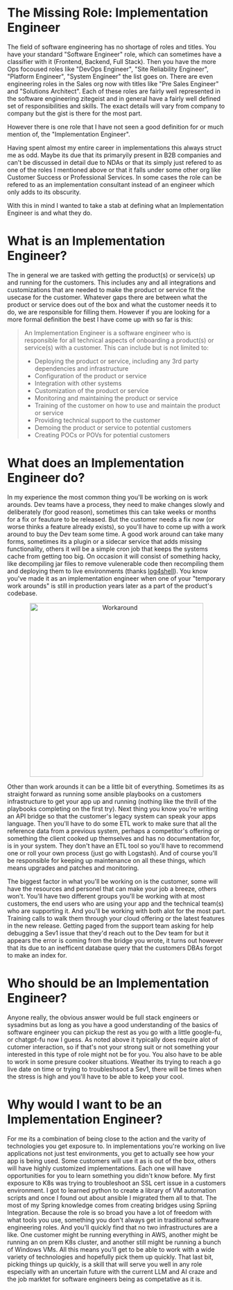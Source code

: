# The Missing Role: Implementation Engineer

The field of software engineering has no shortage of roles and titles. You have your standard "Software Engineer" role, which can sometimes have a classifier with it (Frontend, Backend, Full Stack). Then you have the more Ops focoused roles like "DevOps Engineer", "Site Reliability Engineer", "Platform Engineer", "System Engineer" the list goes on. There are even engineering roles in the Sales org now with titles like "Pre Sales Engineer" and "Solutions Architect". Each of these roles are fairly well represented in the software engineering zitegeist and in general have a fairly well defined set of responsibilities and skills. The exact details will vary from company to company but the gist is there for the most part. 

However there is one role that I have not seen a good definition for or much mention of, the "Implementation Engineer".

Having spent almost my entire career in implementations this always struct me as odd. Maybe its due that its primaryily present in B2B companies and can't be discussed in detail due to NDAs or that its simply just refered to as one of the roles I mentioned above or that it falls under some other org like Customer Success or Professional Services. In some cases the role can be refered to as an implementation consultant instead of an engineer which only adds to its obscurity. 

With this in mind I wanted to take a stab at defining what an Implementation Engineer is and what they do.

# What is an Implementation Engineer?
The in general we are tasked with getting the product(s) or service(s) up and running for the customers. This includes any and all integrations and customizations that are needed to make the product or service fit the usecase for the customer. Whatever gaps there are between what the product or service does out of the box and what the customer needs it to do, we are responsible for filling them.
However if you are looking for a more formal definition the best I have come up with so far is this:

> An Implementation Engineer is a software engineer who is responsible for all technical aspects of onboarding a product(s) or service(s) with a customer. This can include but is not limited to:
> - Deploying the product or service, including any 3rd party dependencies and infrastructure
> - Configuration of the product or service
> - Integration with other systems
> - Customization of the product or service
> - Monitoring and maintaining the product or service
> - Training of the customer on how to use and maintain the product or service
> - Providing technical support to the customer
> - Demoing the product or service to potential customers
> - Creating POCs or POVs for potential customers


# What does an Implementation Engineer do?
In my experience the most common thing you'll be working on is work arounds. Dev teams have a process, they need to make changes slowly and deliberately (for good reason), sometimes this can take weeks or months for a fix or feauture to be released. But the customer needs a fix now (or worse thinks a feature already exists), so you'll have to come up with a work around to buy the Dev team some time. A good work around can take many forms, sometimes its a plugin or a sidecar service that adds missing functionality, others it will be a simple cron job that keeps the systems cache from getting too big. On occasion it will consist of something hacky, like decompiling jar files to remove vulenerable code then recompiling them and deploying them to live environments (thanks [log4shell](https://unit42.paloaltonetworks.com/apache-log4j-vulnerability-cve-2021-44228/)). You know you've made it as an implementation engineer when one of your "temporary work arounds" is still in production years later as a part of the product's codebase.

<p align="center">
  <img src="https://www.monkeyuser.com/2018/workaround/88-workaround.png" alt="Workaround" width="400"/>
</p>

Other than work arounds it can be a little bit of everything. Sometimes its as straight forward as running some ansible playbooks on a customers infrastructure to get your app up and running (nothing like the thrill of the playbooks completing on the first try). Next thing you know you're writing an API bridge so that the customer's legacy system can speak your apps language. Then you'll have to do some ETL work to make sure that all the reference data from a previous system, perhaps a competitor's offering or something the client cooked up themselves and has no documentation for, is in your system. They don't have an ETL tool so you'll have to recommend one or roll your own process (just go with Logstash). And of course you'll be responsible for keeping up maintenance on all these things, which means upgrades and patches and monitoring. 

The biggest factor in what you'll be working on is the customer, some will have the resources and personel that can make your job a breeze, others won't. You'll have two different groups you'll be working with at most customers, the end users who are using your app and the technical team(s) who are supporting it. And you'll be working with both alot for the most part. Training calls to walk them through your cloud offering or the latest features in the new release. Getting paged from the support team asking for help debugging a Sev1 issue that they'd reach out to the Dev team for but it appears the error is coming from the bridge you wrote, it turns out however that its due to an inefficent database query that the customers DBAs forgot to make an index for. 


# Who should be an Implementation Engineer?
Anyone really, the obvious answer would be full stack engineers or sysadmins but as long as you have a good understanding of the basics of software engineer you can pickup the rest as you go with a little google-fu, or chatgpt-fu now I guess. As noted above it typically does require alot of cutomer interaction, so if that's not your strong suit or not something your interested in this type of role might not be for you. You also have to be able to work in some presure cooker situations. Weather its trying to reach a go live date on time or trying to troubleshsoot a Sev1, there will be times when the stress is high and you'll have to be able to keep your cool. 

# Why would I want to be an Implementation Engineer?
For me its a combination of being close to the action and the varity of technologies you get exposure to. In implementations you're working on live applications not just test environments, you get to actually see how your app is being used. Some customers will use it as is out of the box, others will have highly customized implementations. Each one will have opportunities for you to learn something you didn't know before. My first exposure to K8s was trying to troubleshoot an SSL cert issue in a customers environment. I got to learned python to create a library of VM automation scripts and once I found out about ansible I migrated them all to that. The most of my Spring knowledge comes from creating bridges using Spriing Integration. Because the role is so broad you have a lot of freedom with what tools you use, something you don't always get in traditional software engineering roles. And you'll quickly find that no two infrastructures are a like. One customer might be running everything in AWS, another might be running an on prem K8s cluster, and another still might be running a bunch of Windows VMs. All this means you'll get to be able to work with a wide variety of technologies and hopefully pick them up quickly. That last bit, picking things up quickly, is a skill that will serve you well in any role especially with an uncertain future with the current LLM and AI craze and the job marktet for software engineers being as competative as it is. 
